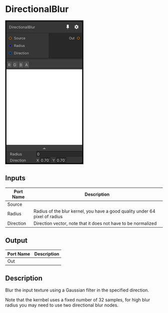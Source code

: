 # DirectionalBlur
![Mixture.DirectionalBlur](../../images/Mixture.DirectionalBlur.png)
## Inputs
Port Name | Description
--- | ---
Source | 
Radius | Radius of the blur kernel, you have a good quality under 64 pixel of radius
Direction | Direction vector, note that it does not have to be normalized

## Output
Port Name | Description
--- | ---
Out | 

## Description
Blur the input texture using a Gaussian filter in the specified direction.

Note that the kernbel uses a fixed number of 32 samples, for high blur radius you may need to use two directional blur nodes.

